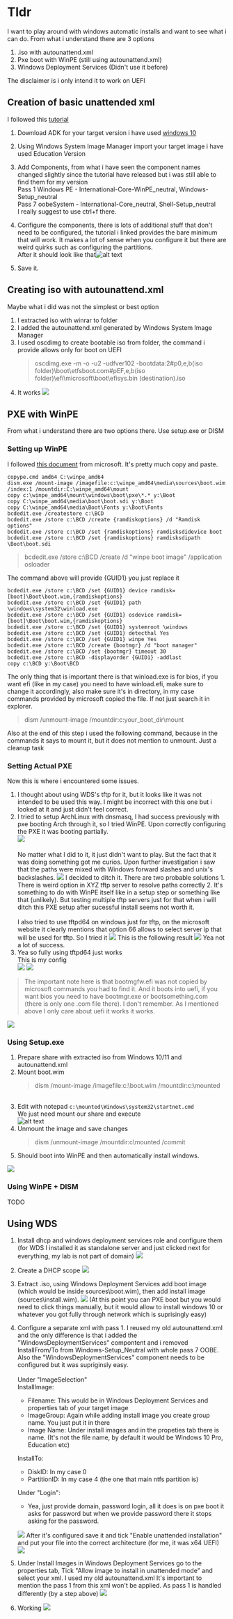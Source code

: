 # Tldr
I want to play around with windows automatic installs and want to see what i can do. From what i understand there are 3 options
1. .iso with autounattend.xml
2. Pxe boot with WinPE (still using autounattend.xml)
3. Windows Deployment Services (Didn't use it before)

The disclaimer is i only intend it to work on UEFI

## Creation of basic unattended xml
I followed this [tutorial](https://www.windowscentral.com/how-create-unattended-media-do-automated-installation-windows-10)
<br>
1. Download ADK for your target version i have used [windows 10](https://learn.microsoft.com/en-us/windows-hardware/get-started/adk-install)
2. Using Windows System Image Manager import your target image i have used Education Version
3. Add Components, from what i have seen the component names changed slightly since the tutorial have released but i was still able to find them for my version <br> Pass 1 Windows PE - International-Core-WinPE_neutral, Windows-Setup_neutral <br> Pass 7 oobeSystem - International-Core_neutral, Shell-Setup_neutral <br> I really suggest to use ctrl+f there.
4. Configure the components, there is lots of additional stuff that don't need to be configured, the tutorial i linked provides the bare minimum that will work. It makes a lot of sense when you configure it but there are weird quirks such as configuring the partitions.
<br>After it should look like that![alt text](resources/FirstVersionXML.png)

5. Save it.

## Creating iso with autounattend.xml
Maybe what i did was not the simplest or best option
1. I extracted iso with winrar to folder
2. I added the autounattend.xml generated by Windows System Image Manager
3. I used oscdimg to create bootable iso from folder, the command i provide allows only for boot on UEFI
    >oscdimg.exe -m -o -u2 -udfver102 -bootdata:2#p0,e,b(iso folder)\boot\etfsboot.com#pEF,e,b(iso folder)\efi\microsoft\boot\efisys.bin (destination).iso
4. It works
![](resources/FirstVersionInstalling.gif)

## PXE with WinPE
From what i understand there are two options there. Use setup.exe or DISM
### Setting up WinPE
I followed [this document](https://learn.microsoft.com/en-us/windows/deployment/configure-a-pxe-server-to-load-windows-pe) from microsoft. It's pretty much copy and paste.
```
copype.cmd amd64 C:\winpe_amd64
dism.exe /mount-image /imagefile:c:\winpe_amd64\media\sources\boot.wim /index:1 /mountdir:C:\winpe_amd64\mount
copy c:\winpe_amd64\mount\windows\boot\pxe\*.* y:\Boot
copy C:\winpe_amd64\media\boot\boot.sdi y:\Boot
copy C:\winpe_amd64\media\Boot\Fonts y:\Boot\Fonts
bcdedit.exe /createstore c:\BCD
bcdedit.exe /store c:\BCD /create {ramdiskoptions} /d "Ramdisk options"
bcdedit.exe /store c:\BCD /set {ramdiskoptions} ramdisksdidevice boot
bcdedit.exe /store c:\BCD /set {ramdiskoptions} ramdisksdipath \Boot\boot.sdi
```
>bcdedit.exe /store c:\BCD /create /d "winpe boot image" /application osloader

The command above will provide {GUID1} you just replace it

```
bcdedit.exe /store c:\BCD /set {GUID1} device ramdisk=[boot]\Boot\boot.wim,{ramdiskoptions} 
bcdedit.exe /store c:\BCD /set {GUID1} path \windows\system32\winload.exe 
bcdedit.exe /store c:\BCD /set {GUID1} osdevice ramdisk=[boot]\Boot\boot.wim,{ramdiskoptions} 
bcdedit.exe /store c:\BCD /set {GUID1} systemroot \windows
bcdedit.exe /store c:\BCD /set {GUID1} detecthal Yes
bcdedit.exe /store c:\BCD /set {GUID1} winpe Yes
bcdedit.exe /store c:\BCD /create {bootmgr} /d "boot manager"
bcdedit.exe /store c:\BCD /set {bootmgr} timeout 30 
bcdedit.exe /store c:\BCD -displayorder {GUID1} -addlast
copy c:\BCD y:\Boot\BCD
```
The only thing that is important there is that winload.exe is for bios, if you want efi (like in my case) you need to have winload.efi, make sure to change it accordingly, also make sure it's in directory, in my case commands provided by microsoft copied the file. If not just search it in explorer.

>dism /unmount-image /mountdir:c:your_boot_dir\mount
>
Also at the end of this step i used the following command, because in the commands it says to mount it, but it does not mention to unmount. Just a cleanup task

### Setting Actual PXE
Now this is where i encountered some issues.
1. I thought about using WDS's tftp for it, but it looks like it was not intended to be used this way. I might be incorrect with this one but i looked at it and just didn't feel correct.
2. I tried to setup ArchLinux with dnsmasq, I had success previously with pxe booting Arch through it, so I tried WinPE. Upon correctly configuring the PXE it was booting partially.  
![](resources/correctdnsmasq.gif)
<br><br> No matter what I did to it, it just didn't want to play. But the fact that it was doing something got me curios. Upon further investigation i saw that the paths were mixed with Windows forward slashes and unix's backslashes. 
![](resources/othertftpserver.png)
I decided to ditch it.
There are two probable solutions 1. There is weird option in XYZ tftp server to resolve paths correctly 2. It's something to do with WinPE itself like in a setup step or something like that (unlikely). But testing multiple tftp servers just for that when i will ditch this PXE setup after sucessful install seems not worth it.
<br><br> I also tried to use tftpd64 on windows just for tftp, on the microsoft website it clearly mentions that option 66 allows to select server ip that will be used for tftp. So I tried it
![](resources/literaryshouldwork.png)
This is the following result
![](resources/pointingtodifferenttftp.gif)
Yea not a lot of success.
3. Yea so fully using tftpd64 just works 
<br>This is my config<br>
![](resources/tftpsettings.png)
![](resources/dhcpsettings.png)
>The important note here is that bootmgfw.efi was not copied by microsoft commands you had to find it. And it boots into uefi, if you want bios you need to have bootmgr.exe or bootsomething.com (there is only one .com file there). I don't remember. As I mentioned above I only care about uefi it works it works.

![](resources/firstWinPEboot.gif)

### Using Setup.exe 
1. Prepare share with extracted iso from Windows 10/11 and autounattend.xml
2. Mount boot.wim <br>
    >dism /mount-image /imagefile:c:\boot.wim /mountdir:c:\mounted
    <br>
3. Edit with notepad ``c:\mounted\Windows\system32\startnet.cmd``
<br>We just need mount our share and execute<br>
![alt text](resources/startnet.cmd.png)
4. Unmount the image and save changes
    > dism /unmount-image /mountdir:c\mounted /commit
5. Should boot into WinPE and then automatically install windows.

![](resources/pesetupexe.gif)
### Using WinPE + DISM
TODO

## Using WDS
1. Install dhcp and windows deployment services role and configure them (for WDS I installed it as standalone server and just clicked next for everything, my lab is not part of domain) 
![](resources/installingWDS.gif)
2. Create a DHCP scope
![](resources/dhcpscopewds.png)
3. Extract .iso, using Windows Deployment Services add boot image (which would be inside sources\boot.wim), then add install image (sources\install.wim).
![](resources/addingImages.gif)
   (At this point you can PXE boot but you would need to click things manually, but it would allow to install windows 10 or whatever you got fully through network which is suprisingly easy)
4. Configure a separate xml with pass 1. I reused my old autounattend.xml and the only difference is that i added the "WindowsDeploymentServices" compontent and i removed InstallFrom/To from Windows-Setup_Neutral with whole pass 7 OOBE.
Also the "WindowsDeploymentServices" component needs to be configured but it was supriginsly easy.
<br><br>
    Under "ImageSelection" <br>
    InstallImage:
    - Filename: This would be in Windows Deployment Services and properties tab of your target image
    - ImageGroup: Again while adding install image you create group name. You just put it in there
    - Image Name: Under install images and in the propeties tab there is name. (It's not the file name, by default it would be Windows 10 Pro, Education etc)
    
    InstallTo:
    - DiskID: In my case 0
    - PartitionID: In my case 4 (the one that main ntfs partition is)
    
    Under "Login":
    - Yea, just provide domain, password login, all it does is on pxe boot it asks for password but when we provide password there it stops asking for the password. 
    
    ![](resources/WDSpass1XML.png)
    After it's configured save it and tick "Enable unattended installation" and put your file into the correct architecture (for me, it was x64 UEFI)
    ![](resources/wdsPropertiesClientTab.png)
5. Under Install Images in Windows Deployment Services go to the properties tab, Tick "Allow image to install in unattended mode" and select your xml. I used my old autounattend.xml It's important to mention the pass 1 from this xml won't be applied. As pass 1 is handled differently (by a step above)
![](resources/imageProperties.png)

6. Working
![](resources/wdsAutoInstall.gif)
